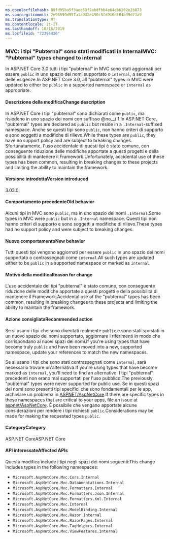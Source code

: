 ```yaml
---
ms.openlocfilehash: 09fd95ba5f3aee59f2abdfbb4e64eb6202e2b873
ms.sourcegitcommit: 2e95559d957a1a942e490c5fd916df04b39d73a9
ms.translationtype: MT
ms.contentlocale: it-IT
ms.lasthandoff: 10/16/2019
ms.locfileid: "72394426"
---
```

### <a name="mvc-pubternal-types-changed-to-internal"></a><span data-ttu-id="a5353-101">MVC: i tipi "Pubternal" sono stati modificati in Internal</span><span class="sxs-lookup"><span data-stu-id="a5353-101">MVC: "Pubternal" types changed to internal</span></span>

<span data-ttu-id="a5353-102">In ASP.NET Core 3,0 tutti i tipi "pubternal" in MVC sono stati aggiornati per essere `public` in uno spazio dei nomi supportato o `internal`, a seconda delle esigenze.</span><span class="sxs-lookup"><span data-stu-id="a5353-102">In ASP.NET Core 3.0, all "pubternal" types in MVC were updated to either be `public` in a supported namespace or `internal` as appropriate.</span></span>

#### <a name="change-description"></a><span data-ttu-id="a5353-103">Descrizione della modifica</span><span class="sxs-lookup"><span data-stu-id="a5353-103">Change description</span></span>

<span data-ttu-id="a5353-104">In ASP.NET Core i tipi "pubternal" sono dichiarati come `public`, ma risiedono in uno spazio dei nomi con suffisso @no__t 1.</span><span class="sxs-lookup"><span data-stu-id="a5353-104">In ASP.NET Core, "pubternal" types are declared as `public` but reside in a `.Internal`-suffixed namespace.</span></span> <span data-ttu-id="a5353-105">Anche se questi tipi sono `public`, non hanno criteri di supporto e sono soggetti a modifiche di rilievo.</span><span class="sxs-lookup"><span data-stu-id="a5353-105">While these types are `public`, they have no support policy and are subject to breaking changes.</span></span> <span data-ttu-id="a5353-106">Sfortunatamente, l'uso accidentale di questi tipi è stato comune, con conseguente riduzione delle modifiche apportate a questi progetti e della possibilità di mantenere il Framework.</span><span class="sxs-lookup"><span data-stu-id="a5353-106">Unfortunately, accidental use of these types has been common, resulting in breaking changes to these projects and limiting the ability to maintain the framework.</span></span>

#### <a name="version-introduced"></a><span data-ttu-id="a5353-107">Versione introdotta</span><span class="sxs-lookup"><span data-stu-id="a5353-107">Version introduced</span></span>

<span data-ttu-id="a5353-108">3.0</span><span class="sxs-lookup"><span data-stu-id="a5353-108">3.0</span></span>

#### <a name="old-behavior"></a><span data-ttu-id="a5353-109">Comportamento precedente</span><span class="sxs-lookup"><span data-stu-id="a5353-109">Old behavior</span></span>

<span data-ttu-id="a5353-110">Alcuni tipi in MVC sono `public`, ma in uno spazio dei nomi `.Internal`.</span><span class="sxs-lookup"><span data-stu-id="a5353-110">Some types in MVC were `public` but in a `.Internal` namespace.</span></span> <span data-ttu-id="a5353-111">Questi tipi non hanno criteri di supporto e sono soggetti a modifiche di rilievo.</span><span class="sxs-lookup"><span data-stu-id="a5353-111">These types had no support policy and were subject to breaking changes.</span></span>

#### <a name="new-behavior"></a><span data-ttu-id="a5353-112">Nuovo comportamento</span><span class="sxs-lookup"><span data-stu-id="a5353-112">New behavior</span></span>

<span data-ttu-id="a5353-113">Tutti questi tipi vengono aggiornati per essere `public` in uno spazio dei nomi supportato o contrassegnati come `internal`.</span><span class="sxs-lookup"><span data-stu-id="a5353-113">All such types are updated either to be `public` in a supported namespace or marked as `internal`.</span></span>

#### <a name="reason-for-change"></a><span data-ttu-id="a5353-114">Motivo della modifica</span><span class="sxs-lookup"><span data-stu-id="a5353-114">Reason for change</span></span>

<span data-ttu-id="a5353-115">L'uso accidentale dei tipi "pubternal" è stato comune, con conseguente riduzione delle modifiche apportate a questi progetti e della possibilità di mantenere il Framework.</span><span class="sxs-lookup"><span data-stu-id="a5353-115">Accidental use of the "pubternal" types has been common, resulting in breaking changes to these projects and limiting the ability to maintain the framework.</span></span>

#### <a name="recommended-action"></a><span data-ttu-id="a5353-116">Azione consigliata</span><span class="sxs-lookup"><span data-stu-id="a5353-116">Recommended action</span></span>

<span data-ttu-id="a5353-117">Se si usano i tipi che sono diventati realmente `public` e sono stati spostati in un nuovo spazio dei nomi supportato, aggiornare i riferimenti in modo che corrispondano ai nuovi spazi dei nomi.</span><span class="sxs-lookup"><span data-stu-id="a5353-117">If you're using types that have become truly `public` and have been moved into a new, supported namespace, update your references to match the new namespaces.</span></span>

<span data-ttu-id="a5353-118">Se si usano i tipi che sono stati contrassegnati come `internal`, sarà necessario trovare un'alternativa.</span><span class="sxs-lookup"><span data-stu-id="a5353-118">If you're using types that have become marked as `internal`, you'll need to find an alternative.</span></span> <span data-ttu-id="a5353-119">I tipi "pubternal" precedenti non erano mai supportati per l'uso pubblico.</span><span class="sxs-lookup"><span data-stu-id="a5353-119">The previously "pubternal" types were never supported for public use.</span></span> <span data-ttu-id="a5353-120">Se in questi spazi dei nomi sono presenti tipi specifici che sono fondamentali per le app, archiviare un problema in [ASPNET/AspNetCore](https://github.com/aspnet/AspNetCore/issues).</span><span class="sxs-lookup"><span data-stu-id="a5353-120">If there are specific types in these namespaces that are critical to your apps, file an issue at [aspnet/AspNetCore](https://github.com/aspnet/AspNetCore/issues).</span></span> <span data-ttu-id="a5353-121">È possibile che vengano apportate alcune considerazioni per rendere i tipi richiesti `public`.</span><span class="sxs-lookup"><span data-stu-id="a5353-121">Considerations may be made for making the requested types `public`.</span></span>

#### <a name="category"></a><span data-ttu-id="a5353-122">Category</span><span class="sxs-lookup"><span data-stu-id="a5353-122">Category</span></span>

<span data-ttu-id="a5353-123">ASP.NET Core</span><span class="sxs-lookup"><span data-stu-id="a5353-123">ASP.NET Core</span></span>

#### <a name="affected-apis"></a><span data-ttu-id="a5353-124">API interessate</span><span class="sxs-lookup"><span data-stu-id="a5353-124">Affected APIs</span></span>

<span data-ttu-id="a5353-125">Questa modifica include i tipi negli spazi dei nomi seguenti:</span><span class="sxs-lookup"><span data-stu-id="a5353-125">This change includes types in the following namespaces:</span></span>

- `Microsoft.AspNetCore.Mvc.Cors.Internal`
- `Microsoft.AspNetCore.Mvc.DataAnnotations.Internal`
- `Microsoft.AspNetCore.Mvc.Formatters.Internal`
- `Microsoft.AspNetCore.Mvc.Formatters.Json.Internal`
- `Microsoft.AspNetCore.Mvc.Formatters.Xml.Internal`
- `Microsoft.AspNetCore.Mvc.Internal`
- `Microsoft.AspNetCore.Mvc.ModelBinding.Internal`
- `Microsoft.AspNetCore.Mvc.Razor.Internal`
- `Microsoft.AspNetCore.Mvc.RazorPages.Internal`
- `Microsoft.AspNetCore.Mvc.TagHelpers.Internal`
- `Microsoft.AspNetCore.Mvc.ViewFeatures.Internal`

<!--

#### Affected APIs

- `N:Microsoft.AspNetCore.Mvc.Cors.Internal`
- `N:Microsoft.AspNetCore.Mvc.DataAnnotations.Internal`
- `N:Microsoft.AspNetCore.Mvc.Formatters.Internal`
- `N:Microsoft.AspNetCore.Mvc.Formatters.Json.Internal`
- `N:Microsoft.AspNetCore.Mvc.Formatters.Xml.Internal`
- `N:Microsoft.AspNetCore.Mvc.Internal`
- `N:Microsoft.AspNetCore.Mvc.ModelBinding.Internal`
- `N:Microsoft.AspNetCore.Mvc.Razor.Internal`
- `N:Microsoft.AspNetCore.Mvc.RazorPages.Internal`
- `N:Microsoft.AspNetCore.Mvc.TagHelpers.Internal`
- `N:Microsoft.AspNetCore.Mvc.ViewFeatures.Internal`

-->
